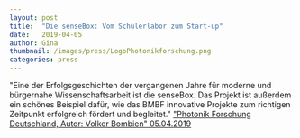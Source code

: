 ```yaml
---
layout: post
title:  "Die senseBox: Vom Schülerlabor zum Start-up"
date:   2019-04-05 
author: Gina
thumbnail: /images/press/LogoPhotonikforschung.png
categories: press
---
```

"Eine der Erfolgsgeschichten der vergangenen Jahre für moderne und bürgernahe Wissenschaftsarbeit ist die senseBox. Das Projekt ist außerdem ein schönes Beispiel dafür, wie das BMBF innovative Projekte zum richtigen Zeitpunkt erfolgreich fördert und begleitet."
<a href="https://www.photonikforschung.de/service/nachrichten/detailansicht/die-sensebox-vom-schuelerlabor-zum-start-up.html" target="_blank">"Photonik Forschung Deutschland, Autor: Volker Bombien" 05.04.2019</a>
